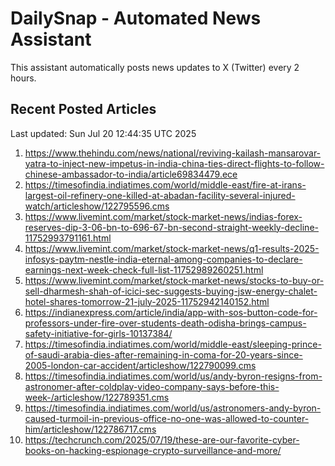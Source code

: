 # DailySnap - Automated News Assistant

This assistant automatically posts news updates to X (Twitter) every 2 hours.

## Recent Posted Articles

Last updated: Sun Jul 20 12:44:35 UTC 2025

1. https://www.thehindu.com/news/national/reviving-kailash-mansarovar-yatra-to-inject-new-impetus-in-india-china-ties-direct-flights-to-follow-chinese-ambassador-to-india/article69834479.ece
2. https://timesofindia.indiatimes.com/world/middle-east/fire-at-irans-largest-oil-refinery-one-killed-at-abadan-facility-several-injured-watch/articleshow/122795596.cms
3. https://www.livemint.com/market/stock-market-news/indias-forex-reserves-dip-3-06-bn-to-696-67-bn-second-straight-weekly-decline-11752993791161.html
4. https://www.livemint.com/market/stock-market-news/q1-results-2025-infosys-paytm-nestle-india-eternal-among-companies-to-declare-earnings-next-week-check-full-list-11752989260251.html
5. https://www.livemint.com/market/stock-market-news/stocks-to-buy-or-sell-dharmesh-shah-of-icici-sec-suggests-buying-jsw-energy-chalet-hotel-shares-tomorrow-21-july-2025-11752942140152.html
6. https://indianexpress.com/article/india/app-with-sos-button-code-for-professors-under-fire-over-students-death-odisha-brings-campus-safety-initiative-for-girls-10137384/
7. https://timesofindia.indiatimes.com/world/middle-east/sleeping-prince-of-saudi-arabia-dies-after-remaining-in-coma-for-20-years-since-2005-london-car-accident/articleshow/122790099.cms
8. https://timesofindia.indiatimes.com/world/us/andy-byron-resigns-from-astronomer-after-coldplay-video-company-says-before-this-week-/articleshow/122789351.cms
9. https://timesofindia.indiatimes.com/world/us/astronomers-andy-byron-caused-turmoil-in-previous-office-no-one-was-allowed-to-counter-him/articleshow/122786717.cms
10. https://techcrunch.com/2025/07/19/these-are-our-favorite-cyber-books-on-hacking-espionage-crypto-surveillance-and-more/
